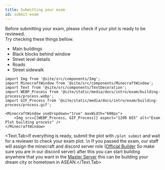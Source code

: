 ```yaml
---
title: Submitting your exam
id: submit-exam
---
```

Before submitting your exam, please check if your plot is ready to be reviewed.<br/>
Try checking these things bellow.
* Main buildings
* Black blocks behind window
* Street level details
* Roads 
* Street sidewalk

```mdx-code-block
import Img from '@site/src/components/Img';
import MinecraftWindow from '@site/src/components/MinecraftWindow';
import Text from '@site/src/components/TextDecoration';
import WEBP_Process from '@site/static/media/docs/intro/exam/building-process/process.webp';
import GIF_Process from '@site/static/media/docs/intro/exam/building-process/process.gif';

<MinecraftWindow useDropdown="true" maxWidth="600px">
    <Img src={[WEBP_Process, GIF_Process]} aspect="1200 655" alt="Exam Plot building process" />
</MinecraftWindow>
```

<Text.Tab>If everything is ready, submit the plot with `/plot submit` and wait for a reviewer to check your exam plot.
\n
If you passed the exam, our staff will assign the minecraft and discord server role ([Official Builder](../getting-started/builder-system#official-builder) So make sure you are in our discord server) after this you can start building anywhere that you want in the [Master Server](../getting-started/visiting#master-server) this can be building your dream city or hometown in ASEAN.</Text.Tab>

